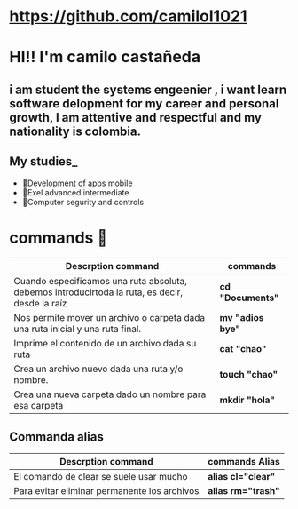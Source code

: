 # https://github.com/camilol1021
# HI!! I'm camilo castañeda 
## i am student the systems engeenier , i want learn software delopment for my career and personal growth,  I am attentive and respectful and my nationality is colombia. 

## **My studies_**
* 👻Development of apps mobile
* 👻Exel advanced intermediate
* 👻Computer segurity and controls

# **commands** 🧠

| Descrption command | commands | 
| ------ | ------ | 
| Cuando especificamos una ruta absoluta, debemos introducirtoda la ruta, es decir, desde la raíz | **cd  "Documents"** | 
| Nos permite mover un archivo o carpeta dada una ruta inicial y una ruta final. | **mv  "adios bye"**  | |
|  Imprime el contenido de un archivo dada su ruta | **cat  "chao"** |
| Crea un archivo nuevo dada una ruta y/o nombre.| **touch "chao"** |
| Crea una nueva carpeta dado un nombre para esa carpeta | **mkdir  "hola"**  |

## **Commanda alias**
 Descrption command | commands Alias| 
| ------ | ------ | 
| El comando de clear se suele usar mucho | **alias cl="clear"** | 
|Para evitar eliminar permanente los archivos | **alias rm="trash"**  | |
